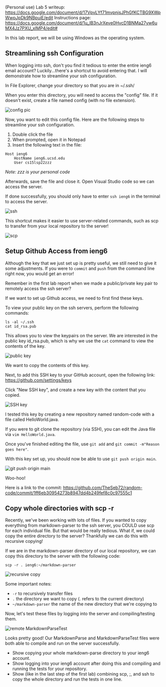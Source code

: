 (Personal use)
Lab 5 writeup: https://docs.google.com/document/d/17VpvLYf71mvpnjsJPhGfKCTBG9XWpWwpJpDk9NBpuiE/edit
Instructions page: https://docs.google.com/document/d/1u_IB3nJrXeve0HvcD1BNMa27yw6uMX4Jz7PXU_xIMP4/edit#

In this lab report, we will be using Windows as the operating system.

## Streamlining ssh Configuration
When logging into ssh, don't you find it tedious to enter the entire ieng6 email account?
Luckily...there's a shortcut to avoid entering that. I will demonstrate how to streamline your ssh configuration.

In File Explorer, change your directory so that you are in ~/.ssh/

When you enter this directory, you will need to access the "config" file.
If it doesn't exist, create a file named config (with no file extension).

![config pic](https://user-images.githubusercontent.com/90715607/167046311-3939f82c-8957-4a00-a684-142e5c10d9fc.PNG)

Now, you want to edit this config file. Here are the following steps to streamline your ssh configuration.
1. Double click the file
2. When prompted, open it in Notepad
3. Insert the following text in the file:
```
Host ieng6
    HostName ieng6.ucsd.edu
    User cs15lsp22zzz
```
*Note: zzz is your personal code*

Afterwards, save the file and close it. Open Visual Studio code so we can access the server.

If done successfully, you should only have to enter ```ssh ieng6``` in the terminal to access the server.

![ssh](https://user-images.githubusercontent.com/90715607/167046709-9c0fb6eb-c8f1-495a-922a-f0618a55f997.PNG)

This shortcut makes it easier to use server-related commands, such as scp to transfer from your local repository to the server!

![scp](https://user-images.githubusercontent.com/90715607/167047640-0dc6bc36-a81e-47d1-9ee7-168891f16720.PNG)

## Setup Github Access from ieng6
Although the key that we just set up is pretty useful, we still need to give it some adjustments.
If you were to ```commit``` and ```push``` from the command line right now, you would get an error!

Remember in the first lab report when we made a public/private key pair to remotely access the ssh server?

If we want to set up Github access, we need to first find these keys.

To view your public key on the ssh servers, perform the following commands:
```
ls -al ~/.ssh
cat id_rsa.pub
```
This allows you to view the keypairs on the server. We are interested in the public key id_rsa.pub, which is why we use the `cat` command to view the contents of the key.

![public key](https://user-images.githubusercontent.com/90715607/167159626-88f34528-7cbd-467d-909e-73769116df3f.PNG)

We want to copy the contents of this key.

Next, to add this SSH key to your GitHub account, open the following link: https://github.com/settings/keys

Click "New SSH key", and create a new key with the content that you copied.

![SSH key](https://user-images.githubusercontent.com/90715607/167168928-3df9b89b-dd0b-4052-8a9c-53cad82f5cce.PNG)

I tested this key by creating a new repository named random-code with a file called HelloWorld.java.

If you were to git clone the repository (via SSH), you can edit the Java file via `vim HelloWorld.java`.

Once you've finished editing the file, use `git add` and `git commit -m"Reason goes here"`.

With this key set up, you should now be able to use `git push origin main`.

![git push origin main](https://user-images.githubusercontent.com/90715607/167169381-1eb80619-57dd-409d-9dfa-025fc866fb8d.PNG)

Woo-hoo!

Here is a link to the commit: https://github.com/TheSeb72/random-code/commit/1ff6eb30954273b8947dd4b249fef8c0c97555c1

## Copy whole directories with scp -r
Recently, we've been working with lots of files.
If you wanted to copy everything from markdown-parser to the ssh server, you COULD use scp for each individual file. But that would be really tedious.
What if, we could copy the entire directory to the server? Thankfully we can do this with recursive copying!

If we are in the markdown-parser directory of our local repository, we can copy this directory to the server with the following code:

`scp -r . ieng6:~/markdown-parser`

![recursive copy](https://user-images.githubusercontent.com/90715607/167171745-7228e192-7acc-4925-9071-a76c8d18dea6.PNG)

Some important notes:
* `-r` to recursively transfer files
* `.` the directory we want to copy (. refers to the current directory)
* `~/markdown-parser` the name of the new directory that we're copying to

Now, let's test these files by logging into the server and compiling/testing them.

![remote MarkdownParseTest](https://user-images.githubusercontent.com/90715607/167172926-05c41207-0a58-49e3-82d4-4042bb02bd39.PNG)

Looks pretty good! Our MarkdownParse and MarkdownParseTest files were both able to compile and run on the server successfully.


* Show copying your whole markdown-parse directory to your ieng6 account.
* Show logging into your ieng6 account after doing this and compiling and running the tests for your repository.
* Show (like in the last step of the first lab) combining scp, ;, and ssh to copy the whole directory and run the tests in one line.
